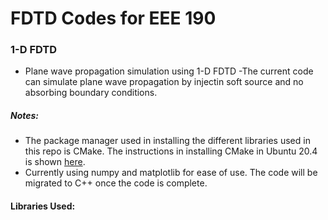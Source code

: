 # FDTD Codes for EEE 190

### 1-D FDTD
* Plane wave propagation simulation using 1-D FDTD 
    -The current code can simulate plane wave propagation by injectin soft source and no absorbing boundary conditions.






##### Notes:
* The package manager used in installing the different libraries used in this repo is CMake. The instructions in installing CMake in Ubuntu 20.4 is shown [here](https://askubuntu.com/questions/355565/how-do-i-install-the-latest-version-of-cmake-from-the-command-line).
* Currently using numpy and matplotlib for ease of use. The code will be migrated to C++ once the code is complete.

#### Libraries Used: